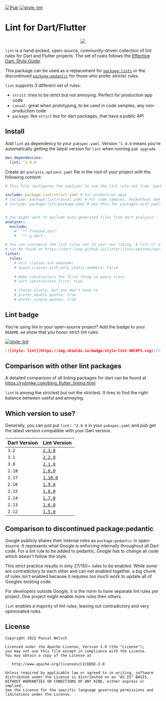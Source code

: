 [![Pub](https://img.shields.io/pub/v/lint.svg)](https://pub.dartlang.org/packages/lint) 
[![style: lint](https://img.shields.io/badge/style-lint-4BC0F5.svg)](https://pub.dev/packages/lint)

# Lint for Dart/Flutter

<p align="center">
  <img src="https://user-images.githubusercontent.com/1096485/66209493-bc0ec900-e6b7-11e9-80c6-222e778f0c8d.png">
</p>

`lint` is a hand-picked, open-source, community-driven collection of lint rules for Dart and Flutter projects.
The set of rules follows the [Effective Dart: Style Guide](https://dart.dev/guides/language/effective-dart/style).

This package can be used as a replacement for [`package:lints`](https://pub.dev/packages/lints) or the discontinued [`package:pedantic`](https://github.com/dart-lang/pedantic) for those who prefer stricter rules.

`lint` supports 3 different set of rules:
- `strict`: tries to be strict but not annoying. Perfect for production app code
- `casual`: great when prototyping, to be used in code samples, any non-production code
- `package`: like `strict` but for dart packages, that have a public API 

## Install

Add `lint` as dependency to your `pubspec.yaml`. Version `^1.0.0` means you're automatically getting the latest version for `lint` when running `pub upgrade`
```yaml
dev_dependencies:
  lint: ^2.0.0
```

Create an `analysis_options.yaml` file in the root of your project with the following content:

```yaml
# This file configures the analyzer to use the lint rule set from `package:lint`

include: package:lint/strict.yaml # For production apps
# include: package:lint/casual.yaml # For code samples, hackathons and other non-production code
# include: package:lint/package.yaml # Use this for packages with public API


# You might want to exclude auto-generated files from dart analysis
analyzer:
  exclude:
    #- '**.freezed.dart'
    #- '**.g.dart'

# You can customize the lint rules set to your own liking. A list of all rules
# can be found at https://dart-lang.github.io/linter/lints/options/options.html
linter:
  rules:
    # Util classes are awesome!
    # avoid_classes_with_only_static_members: false
    
    # Make constructors the first thing in every class
    # sort_constructors_first: true

    # Choose wisely, but you don't have to
    # prefer_double_quotes: true
    # prefer_single_quotes: true
```

## Lint badge

You're using lint in your open-source project? 
Add the badge to your `README.md` show that you honor strict lint rules


[![style: lint](https://img.shields.io/badge/style-lint-4BC0F5.svg)](https://pub.dev/packages/lint)
```md
[![style: lint](https://img.shields.io/badge/style-lint-4BC0F5.svg)](https://pub.dev/packages/lint)
```

## Comparison with other lint packages

A detailed comparison of all linting packages for dart can be found at https://rydmike.com/blog_flutter_linting.html

`lint` is among the strictest but not the strictest. It tires to find the right balance between useful and annoying.

## Which version to use?

Generally, you can just put `lint: ^2.0.0` in your `pubspec.yaml` and pub get the latest version compatible with your Dart version.

| Dart Version | Lint Version                                                        |
|--------------|---------------------------------------------------------------------|
| `3.2`        | [`2.3.0`](https://pub.dev/packages/lint/versions/2.3.0/changelog)   |
| `3.1`        | [`2.2.0`](https://pub.dev/packages/lint/versions/2.2.0/changelog)   |
| `3.0`        | [`2.1.0`](https://pub.dev/packages/lint/versions/2.1.0/changelog)   |
| `2.18`       | [`2.0.0`](https://pub.dev/packages/lint/versions/2.0.0/changelog)   |
| `2.17`       | [`1.10.0`](https://pub.dev/packages/lint/versions/1.10.0/changelog) |
| `2.16`       | [`1.9.0`](https://pub.dev/packages/lint/versions/1.9.0/changelog)   |
| `2.15`       | [`1.8.0`](https://pub.dev/packages/lint/versions/1.8.0/changelog)   |
| `2.14`       | [`1.7.0`](https://pub.dev/packages/lint/versions/1.7.0/changelog)   |
| `2.13`       | [`1.6.0`](https://pub.dev/packages/lint/versions/1.6.0/changelog)   |
| `2.12`       | [`1.5.0`](https://pub.dev/packages/lint/versions/1.5.0/changelog)   |
    

## Comparison to discontinued package:pedantic

Google publicly shares their internal rules as `package:pedantic` in open-source.
It represents what Google is enforcing internally throughout all Dart code.
For a lint rule to be added to pedantic, Google has to change all code which doesn't follow the style.

This strict practice results in only 27/150+ rules to be enabled.
While some are contradictory to each other and can not enabled together, a big chunk of rules isn't enabled because it requires too much work to update all of Googles existing code.

For developers outside Google, it is the norm to have separate lint rules per project.
One project might enable more rules then others.

`lint` enables a majority of lint rules, leaving out contradictory and very opinionated rules.
 
## License

```
Copyright 2022 Pascal Welsch

Licensed under the Apache License, Version 2.0 (the "License");
you may not use this file except in compliance with the License.
You may obtain a copy of the License at

   http://www.apache.org/licenses/LICENSE-2.0

Unless required by applicable law or agreed to in writing, software
distributed under the License is distributed on an "AS IS" BASIS,
WITHOUT WARRANTIES OR CONDITIONS OF ANY KIND, either express or implied.
See the License for the specific language governing permissions and
limitations under the License.
```
